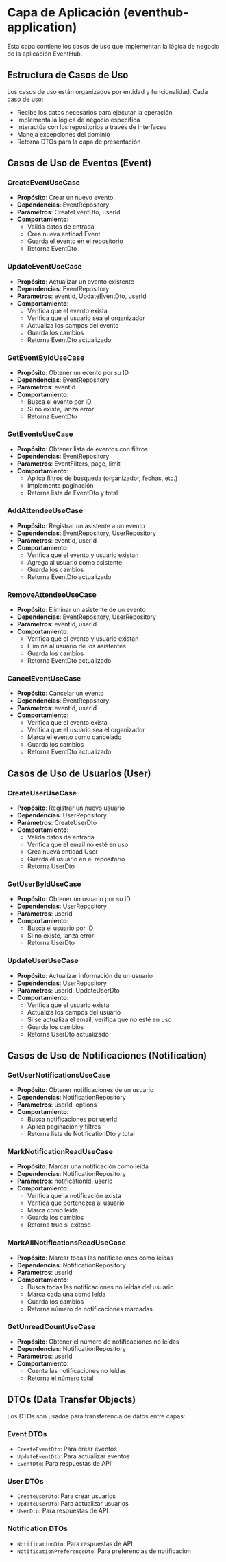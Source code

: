 # Capa de Aplicación (eventhub-application)

Esta capa contiene los casos de uso que implementan la lógica de negocio de la aplicación EventHub.

## Estructura de Casos de Uso

Los casos de uso están organizados por entidad y funcionalidad. Cada caso de uso:
- Recibe los datos necesarios para ejecutar la operación
- Implementa la lógica de negocio específica
- Interactúa con los repositorios a través de interfaces
- Maneja excepciones del dominio
- Retorna DTOs para la capa de presentación

## Casos de Uso de Eventos (Event)

### CreateEventUseCase
- **Propósito**: Crear un nuevo evento
- **Dependencias**: EventRepository
- **Parámetros**: CreateEventDto, userId
- **Comportamiento**: 
  - Valida datos de entrada
  - Crea nueva entidad Event
  - Guarda el evento en el repositorio
  - Retorna EventDto

### UpdateEventUseCase
- **Propósito**: Actualizar un evento existente
- **Dependencias**: EventRepository
- **Parámetros**: eventId, UpdateEventDto, userId
- **Comportamiento**:
  - Verifica que el evento exista
  - Verifica que el usuario sea el organizador
  - Actualiza los campos del evento
  - Guarda los cambios
  - Retorna EventDto actualizado

### GetEventByIdUseCase
- **Propósito**: Obtener un evento por su ID
- **Dependencias**: EventRepository
- **Parámetros**: eventId
- **Comportamiento**:
  - Busca el evento por ID
  - Si no existe, lanza error
  - Retorna EventDto

### GetEventsUseCase
- **Propósito**: Obtener lista de eventos con filtros
- **Dependencias**: EventRepository
- **Parámetros**: EventFilters, page, limit
- **Comportamiento**:
  - Aplica filtros de búsqueda (organizador, fechas, etc.)
  - Implementa paginación
  - Retorna lista de EventDto y total

### AddAttendeeUseCase
- **Propósito**: Registrar un asistente a un evento
- **Dependencias**: EventRepository, UserRepository
- **Parámetros**: eventId, userId
- **Comportamiento**:
  - Verifica que el evento y usuario existan
  - Agrega al usuario como asistente
  - Guarda los cambios
  - Retorna EventDto actualizado

### RemoveAttendeeUseCase
- **Propósito**: Eliminar un asistente de un evento
- **Dependencias**: EventRepository, UserRepository
- **Parámetros**: eventId, userId
- **Comportamiento**:
  - Verifica que el evento y usuario existan
  - Elimina al usuario de los asistentes
  - Guarda los cambios
  - Retorna EventDto actualizado

### CancelEventUseCase
- **Propósito**: Cancelar un evento
- **Dependencias**: EventRepository
- **Parámetros**: eventId, userId
- **Comportamiento**:
  - Verifica que el evento exista
  - Verifica que el usuario sea el organizador
  - Marca el evento como cancelado
  - Guarda los cambios
  - Retorna EventDto actualizado

## Casos de Uso de Usuarios (User)

### CreateUserUseCase
- **Propósito**: Registrar un nuevo usuario
- **Dependencias**: UserRepository
- **Parámetros**: CreateUserDto
- **Comportamiento**:
  - Valida datos de entrada
  - Verifica que el email no esté en uso
  - Crea nueva entidad User
  - Guarda el usuario en el repositorio
  - Retorna UserDto

### GetUserByIdUseCase
- **Propósito**: Obtener un usuario por su ID
- **Dependencias**: UserRepository
- **Parámetros**: userId
- **Comportamiento**:
  - Busca el usuario por ID
  - Si no existe, lanza error
  - Retorna UserDto

### UpdateUserUseCase
- **Propósito**: Actualizar información de un usuario
- **Dependencias**: UserRepository
- **Parámetros**: userId, UpdateUserDto
- **Comportamiento**:
  - Verifica que el usuario exista
  - Actualiza los campos del usuario
  - Si se actualiza el email, verifica que no esté en uso
  - Guarda los cambios
  - Retorna UserDto actualizado

## Casos de Uso de Notificaciones (Notification)

### GetUserNotificationsUseCase
- **Propósito**: Obtener notificaciones de un usuario
- **Dependencias**: NotificationRepository
- **Parámetros**: userId, options
- **Comportamiento**:
  - Busca notificaciones por userId
  - Aplica paginación y filtros
  - Retorna lista de NotificationDto y total

### MarkNotificationReadUseCase
- **Propósito**: Marcar una notificación como leída
- **Dependencias**: NotificationRepository
- **Parámetros**: notificationId, userId
- **Comportamiento**:
  - Verifica que la notificación exista
  - Verifica que pertenezca al usuario
  - Marca como leída
  - Guarda los cambios
  - Retorna true si exitoso

### MarkAllNotificationsReadUseCase
- **Propósito**: Marcar todas las notificaciones como leídas
- **Dependencias**: NotificationRepository
- **Parámetros**: userId
- **Comportamiento**:
  - Busca todas las notificaciones no leídas del usuario
  - Marca cada una como leída
  - Guarda los cambios
  - Retorna número de notificaciones marcadas

### GetUnreadCountUseCase
- **Propósito**: Obtener el número de notificaciones no leídas
- **Dependencias**: NotificationRepository
- **Parámetros**: userId
- **Comportamiento**:
  - Cuenta las notificaciones no leídas
  - Retorna el número total

## DTOs (Data Transfer Objects)

Los DTOs son usados para transferencia de datos entre capas:

### Event DTOs
- `CreateEventDto`: Para crear eventos
- `UpdateEventDto`: Para actualizar eventos
- `EventDto`: Para respuestas de API

### User DTOs
- `CreateUserDto`: Para crear usuarios
- `UpdateUserDto`: Para actualizar usuarios
- `UserDto`: Para respuestas de API

### Notification DTOs
- `NotificationDto`: Para respuestas de API
- `NotificationPreferenceDto`: Para preferencias de notificación 